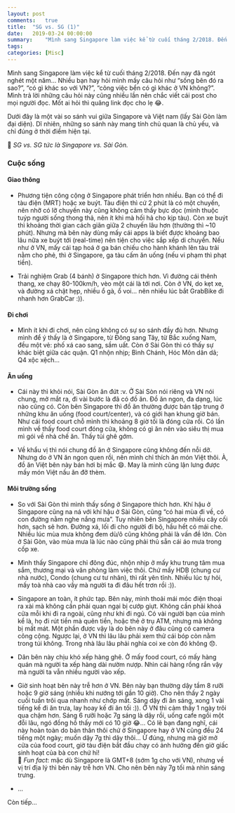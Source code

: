 ```yaml
---
layout: post
comments:	true
title:  "SG vs. SG (1)"
date:   2019-03-24 00:00:00
summary:    "Mình sang Singapore làm việc kể từ cuối tháng 2/2018. Đến nay đã ngót nghét một năm… Nhiều bạn hay hỏi mình mấy câu hỏi như “sống bên đó ra sao?”, “có gì khác so với VN?”, “công việc bển có gì khác ở VN không?”. Mình trả lời những câu hỏi này cũng nhiều lần nên chắc viết cái post cho mọi người đọc. Mốt ai hỏi thì quăng link đọc cho lẹ 😂."
tags:   
categories:	[Misc]
---
```


Mình sang Singapore làm việc kể từ cuối tháng 2/2018. Đến nay đã ngót nghét một năm… Nhiều bạn hay hỏi mình mấy câu hỏi như “sống bên đó ra sao?”, “có gì khác so với VN?”, “công việc bển có gì khác ở VN không?”. Mình trả lời những câu hỏi này cũng nhiều lần nên chắc viết cái post cho mọi người đọc. Mốt ai hỏi thì quăng link đọc cho lẹ 😂.

Dưới đây là một vài so sánh vui giữa Singapore và Việt nam (lấy Sài Gòn làm đại diện). Dĩ nhiên, những so sánh này mang tính chủ quan là chủ yếu, và chỉ đúng ở thời điểm hiện tại. 

📝 _SG vs. SG tức là Singapore vs. Sài Gòn._


### Cuộc sống

#### Giao thông

* Phương tiện công cộng ở Singapore phát triển hơn nhiều. Bạn có thể đi tàu điện (MRT) hoặc xe buýt. Tàu điện thì cứ 2 phút là có một chuyến, nên nhỡ có lỡ chuyến này cũng không cảm thấy bực dọc (mình thuộc tuýp người sống thong thả, nên ít khi mà hối hả cho kịp tàu). Còn xe buýt thì khoảng thời gian cách giãn giữa 2 chuyến lâu hơn (thường thì ~10 phút). Nhưng mà bên này dùng mấy cái apps là biết được khoảng bao lâu nữa xe buýt tới (real-time) nên tiện cho việc sắp xếp di chuyển. Nếu như ở VN, mấy cái tạp hoá ở ga bán chiếu cho hành khánh lên tàu trải nằm cho phẻ, thì ở Singapore, ga tàu cấm ăn uống (nếu vi phạm thì phạt tiền).

* Trải nghiệm Grab (4 bánh) ở Singapore thích hơn. Vì đường cái thênh thang, xe chạy 80-100km/h, vèo một cái là tới nơi. Còn ở VN, do kẹt xe, và đường xá chật hẹp, nhiều ổ gà, ổ voi... nên nhiều lúc bắt GrabBike đi nhanh hơn GrabCar :)).

#### Đi chơi

* Mình ít khi đi chơi, nên cũng không có sự so sánh đầy đủ hơn. Nhưng mình để ý thấy là ở Singapore, từ Đông sang Tây, từ Bắc xuống Nam, đều một vẻ: phố xá cao sang, sầm uất. Còn ở Sài Gòn thì có thấy sự khác biệt giữa các quận. Q1 nhộn nhịp; Bình Chánh, Hóc Môn dân dã; Q4 xộc xệch...

#### Ăn uống

* Cái này thì khỏi nói, Sài Gòn ăn đứt :v. Ở Sài Sòn nói riêng và VN nói chung, mở mắt ra, đi vài bước là đã có đồ ăn. Đồ ăn ngon, đa dạng, lúc nào cũng có. Còn bên Singapore thì đồ ăn thường được bán tập trung ở những khu ăn uống (food court/center), và có giới hạn khung giờ bán. Như cái food court chỗ mình thì khoảng 8 giờ tối là đóng cửa rồi. Có lần mình về thấy food court đóng cửa, không có gì ăn nên vào siêu thị mua mì gói về nhà chế ăn. Thấy tủi ghê gớm. 

* Về khẩu vị thì nói chung đồ ăn ở Singapore cũng không đến nỗi dở. Nhưng do ở VN ăn ngon quen rồi, nên mình chỉ thích ăn món Việt thôi. À, đồ ăn Việt bên này bán hơi bị mắc 😄. May là mình cũng lận lưng được mấy món Việt nấu ăn đỡ thèm.

#### Môi trường sống

* So với Sài Gòn thì mình thấy sống ở Singapore thích hơn. Khí hậu ở Singapore cũng na ná với khí hậu ở Sài Gòn, cũng “có hai mùa đi về, có con đường nằm nghe nắng mưa”. Tuy nhiên bên Singapore nhiều cây cối hơn, sạch sẽ hơn. Đường xá, lối đi cho người đi bộ, hầu hết có mái che. Nhiều lúc mùa mưa không đem dù/ô cũng không phải là vấn đề lớn. Còn ở Sài Gòn, vào mùa mưa là lúc nào cũng phải thủ sẵn cái áo mưa trong cốp xe.

* Mình thấy Singapore chỉ đông đúc, nhộn nhịp ở mấy khu trung tâm mua sắm, thương mại và văn phòng làm việc thôi. Chứ mấy HDB (chung cư nhà nước), Condo (chung cư tư nhân), thì rất yên tĩnh. Nhiều lúc tự hỏi, mấy toà nhà cao vầy mà người ta đi đâu hết trơn rồi :)).

* Singapore an toàn, ít phức tạp. Bên này, mình thoải mái móc điện thoại ra xài mà không cần phải quan ngại bị cướp giựt. Không cần phải khoá cửa mỗi khi đi ra ngoài, cũng như khi đi ngủ. Có vài người bạn của mình kể là, họ đi rút tiền mà quên tiền, hoặc thẻ ở trụ ATM, nhưng mà không bị mất mát. Một phần được vậy là do bên này ở đâu cũng có camera công cộng. Ngược lại, ở VN thì lâu lâu phải xem thử cái bóp còn nằm trong túi không. Trong nhà lâu lâu phải nghía coi xe còn đó không 😞.

* Dân bên này chịu khó xếp hàng ghê. Ở mấy food court, có mấy hàng quán mà người ta xếp hàng dài nườm nượp. Nhìn cái hàng rồng rắn vậy mà người ta vẫn nhiều người vào xếp.

* Giờ sinh hoạt bên này trễ hơn ở VN. Bên này bạn thường dậy tầm 8 rưỡi hoặc 9 giờ sáng (nhiều khi nướng tới gần 10 giờ). Cho nên thấy 2 ngày cuối tuần trôi qua nhanh như chớp mắt. Sáng dậy đi ăn sáng, xong 1 vài tiếng kế đi ăn trưa, lay hoay kế đi ăn tối :)). Ở VN thì cảm thấy 1 ngày trôi qua chậm hơn. Sáng 6 rưỡi hoặc 7g sáng là dậy rồi, uống cafe ngồi một đỗi lâu, ngó đồng hồ thấy mới có 10 giờ 😂… Có lẽ bạn đang nghĩ, cái này hoàn toàn do bản thân thôi chứ ở Singapore hay ở VN cũng đều 24 tiếng một ngày; muốn dậy 7g thì dậy thôi… Ừ đúng, nhưng mà giờ mở cửa của food court, giờ tàu điện bắt đầu chạy có ảnh hưởng đến giờ giấc sinh hoạt của bà con chứ hỉ!<br>
📝 _Fun fact_: mặc dù Singapore là GMT+8 (sớm 1g cho với VN), nhưng về vị trí địa lý thì bên này trễ hơn VN. Cho nên bên này 7g tối mà nhìn sáng trưng.

* ...


Còn tiếp...
